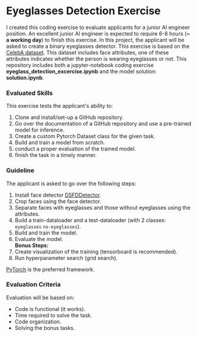 # Eyeglasses Detection Exercise
I created this coding exercise to evaluate applicants for a junior AI engineer position. An excellent junior AI engineer is expected to require 6-8 hours (**~ a working day**) to finish this exercise. In this project, the applicant will be asked to create a binary eyeglasses detector. This exercise is based on the [CelebA dataset](http://mmlab.ie.cuhk.edu.hk/projects/CelebA.html). This dataset includes face attributes, one of these attributes indicates whether the person is wearing eyeglasses or not. This repository includes both a jupyter-notebook coding exercise **eyeglass_detection_excercise.ipynb** and the model solution: **solution.ipynb**.


### Evaluated Skills
This exercise tests the applicant's ability to:
1. Clone and install/set-up a GitHub repository.
2. Go over the documentation of a GitHub repository and use a pre-trained model for inference.
3. Create a custom Pytorch Dataset class for the given task.
4. Build and train a model from scratch.
5. conduct a proper evaluation of the trained model.
6. finish the task in a timely manner.


### Guideline
The applicant is asked to go over the following steps:
1. Install face detector [DSFDDetector](https://github.com/hukkelas/DSFD-Pytorch-Inference).
2. Crop faces using the face detector.
3. Separate faces with eyeglasses and those without eyeglasses using the attributes.
4. Build a train-dataloader and a test-dataloader (with 2 classes: `eyeglasses` `no-eyeglasses`).
5. Build and train the model.
6. Evaluate the model. <br /> **Bonus Steps:**
7. Create visualization of the training (tensorboard is recommended).
8. Run hyperparameter search (grid search).




[PyTorch](https://pytorch.org/) is the preferred framework.

### Evaluation Criteria
Evaluation will be based on:
- Code is functional (it works).
- Time required to solve the task.
- Code organization.
- Solving the bonus tasks.